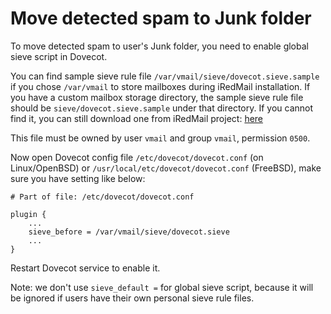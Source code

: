# Move detected spam to Junk folder

To move detected spam to user's Junk folder, you need to enable global sieve
script in Dovecot.

You can find sample sieve rule file `/var/vmail/sieve/dovecot.sieve.sample`
if you chose `/var/vmail` to store mailboxes during iRedMail installation.
If you have a custom mailbox storage directory, the sample sieve rule file
should be `sieve/dovecot.sieve.sample` under that directory. If you cannot
find it, you can still download one from iRedMail project:
[here](https://bitbucket.org/zhb/iredmail/src/default/iRedMail/samples/dovecot/dovecot.sieve)

This file must be owned by user `vmail` and group `vmail`, permission `0500`.

Now open Dovecot config file `/etc/dovecot/dovecot.conf` (on Linux/OpenBSD)
or `/usr/local/etc/dovecot/dovecot.conf` (FreeBSD), make sure you have setting
like below:

```
# Part of file: /etc/dovecot/dovecot.conf

plugin {
    ...
    sieve_before = /var/vmail/sieve/dovecot.sieve
    ...
}
```

Restart Dovecot service to enable it.

Note: we don't use `sieve_default =` for global sieve script, because it
will be ignored if users have their own personal sieve rule files.
